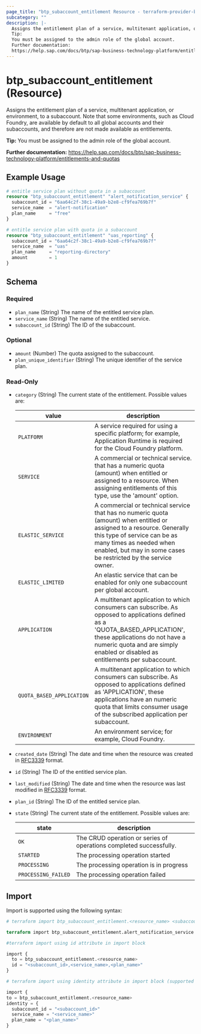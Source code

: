 ```yaml
---
page_title: "btp_subaccount_entitlement Resource - terraform-provider-btp"
subcategory: ""
description: |-
  Assigns the entitlement plan of a service, multitenant application, or environment, to a subaccount. Note that some environments, such as Cloud Foundry, are available by default to all global accounts and their subaccounts, and therefore are not made available as entitlements.
  Tip:
  You must be assigned to the admin role of the global account.
  Further documentation:
  https://help.sap.com/docs/btp/sap-business-technology-platform/entitlements-and-quotas
---
```


# btp_subaccount_entitlement (Resource)

Assigns the entitlement plan of a service, multitenant application, or environment, to a subaccount. Note that some environments, such as Cloud Foundry, are available by default to all global accounts and their subaccounts, and therefore are not made available as entitlements.

__Tip:__
You must be assigned to the admin role of the global account.

__Further documentation:__
<https://help.sap.com/docs/btp/sap-business-technology-platform/entitlements-and-quotas>

## Example Usage

```terraform
# entitle service plan without quota in a subaccount
resource "btp_subaccount_entitlement" "alert_notification_service" {
  subaccount_id = "6aa64c2f-38c1-49a9-b2e8-cf9fea769b7f"
  service_name  = "alert-notification"
  plan_name     = "free"
}

# entitle service plan with quota in a subaccount
resource "btp_subaccount_entitlement" "uas_reporting" {
  subaccount_id = "6aa64c2f-38c1-49a9-b2e8-cf9fea769b7f"
  service_name  = "uas"
  plan_name     = "reporting-directory"
  amount        = 1
}
```

<!-- schema generated by tfplugindocs -->
## Schema

### Required

- `plan_name` (String) The name of the entitled service plan.
- `service_name` (String) The name of the entitled service.
- `subaccount_id` (String) The ID of the subaccount.

### Optional

- `amount` (Number) The quota assigned to the subaccount.
- `plan_unique_identifier` (String) The unique identifier of the service plan.

### Read-Only

- `category` (String) The current state of the entitlement. Possible values are: 
 
  | value | description | 
  | --- | --- | 
  | `PLATFORM` |  A service required for using a specific platform; for example, Application Runtime is required for the Cloud Foundry platform. | 
  | `SERVICE` | A commercial or technical service. that has a numeric quota (amount) when entitled or assigned to a resource. When assigning entitlements of this type, use the 'amount' option. | 
  | `ELASTIC_SERVICE` | A commercial or technical service that has no numeric quota (amount) when entitled or assigned to a resource. Generally this type of service can be as many times as needed when enabled, but may in some cases be restricted by the service owner. | 
  | `ELASTIC_LIMITED` | An elastic service that can be enabled for only one subaccount per global account. | 
  | `APPLICATION` | A multitenant application to which consumers can subscribe. As opposed to applications defined as a 'QUOTA_BASED_APPLICATION', these applications do not have a numeric quota and are simply enabled or disabled as entitlements per subaccount. | 
  | `QUOTA_BASED_APPLICATION` | A multitenant application to which consumers can subscribe. As opposed to applications defined as 'APPLICATION', these applications have an numeric quota that limits consumer usage of the subscribed application per subaccount. | 
  | `ENVIRONMENT` |  An environment service; for example, Cloud Foundry. |
- `created_date` (String) The date and time when the resource was created in [RFC3339](https://www.ietf.org/rfc/rfc3339.txt) format.
- `id` (String) The ID of the entitled service plan.
- `last_modified` (String) The date and time when the resource was last modified in [RFC3339](https://www.ietf.org/rfc/rfc3339.txt) format.
- `plan_id` (String) The ID of the entitled service plan.
- `state` (String) The current state of the entitlement. Possible values are: 
 
  | state | description | 
  | --- | --- | 
  | `OK` | The CRUD operation or series of operations completed successfully. | 
  | `STARTED` | The processing operation started | 
  | `PROCESSING` | The processing operation is in progress | 
  | `PROCESSING_FAILED` | The processing operation failed |

## Import

Import is supported using the following syntax:

```terraform
# terraform import btp_subaccount_entitlement.<resource_name> <subaccount_id>,<service_name>,<plan_name>

terraform import btp_subaccount_entitlement.alert_notification_service 6aa64c2f-38c1-49a9-b2e8-cf9fea769b7f,alert-notification,free

#terraform import using id attribute in import block

import {
  to = btp_subaccount_entitlement.<resource_name>
  id = "<subaccount_id>,<service_name>,<plan_name>"
}

# terraform import using identity attribute in import block (supported in terraform version 1.12 or later)

import {
to = btp_subaccount_entitlement.<resource_name>
identity = {
  subaccount_id = "<subaccount_id>"
  service_name = "<service_name>"
  plan_name = "<plan_name>"
}
```
